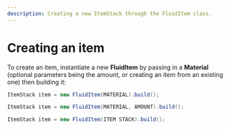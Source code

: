 ```yaml
---
description: Creating a new ItemStack through the FluidItem class.
---
```


# Creating an item

To create an item, instantiate a new **FluidItem** by passing in a **Material** \(optional parameters being the amount, or creating an item from an existing one\) then building it:

```java
ItemStack item = new FluidItem(MATERIAL).build();
```

```java
ItemStack item = new FluidItem(MATERIAL, AMOUNT).build();
```

```java
ItemStack item = new FluidItem(ITEM STACK).build();
```

